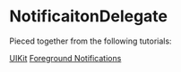 #  NotificaitonDelegate

Pieced together from the following tutorials:

[UIKit](https://github.com/ilkayaktas/NotificationExperiment)
[Foreground Notifications](https://medium.com/flawless-app-stories/local-notifications-in-swift-5-and-ios-13-with-unusernotificationcenter-190e654a5615)
